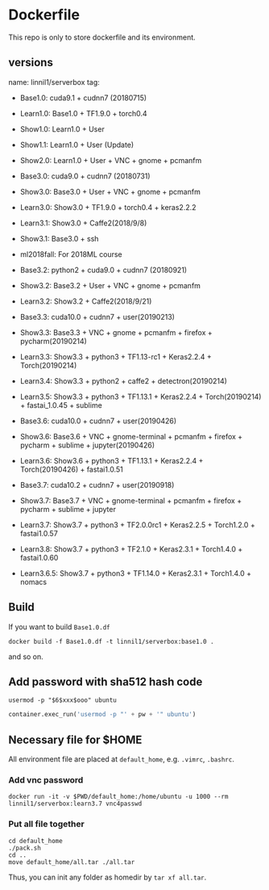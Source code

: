 # Dockerfile

This repo is only to store dockerfile and its environment.

## versions
name: linnil1/serverbox
tag:
* Base1.0: cuda9.1 + cudnn7 (20180715)
* Learn1.0: Base1.0 + TF1.9.0 + torch0.4
* Show1.0: Learn1.0 + User
* Show1.1: Learn1.0 + User (Update)
* Show2.0: Learn1.0 + User + VNC + gnome + pcmanfm

* Base3.0: cuda9.0  + cudnn7 (20180731)
* Show3.0: Base3.0 + User + VNC + gnome + pcmanfm
* Learn3.0: Show3.0 + TF1.9.0 + torch0.4 + keras2.2.2
* Learn3.1: Show3.0 + Caffe2(2018/9/8) 
* Show3.1: Base3.0 + ssh
* ml2018fall: For 2018ML course
* Base3.2: python2 + cuda9.0  + cudnn7 (20180921)
* Show3.2: Base3.2 + User + VNC + gnome + pcmanfm
* Learn3.2: Show3.2 + Caffe2(2018/9/21)

* Base3.3: cuda10.0 + cudnn7 + user(20190213)
* Show3.3: Base3.3 + VNC + gnome + pcmanfm + firefox + pycharm(20190214)
* Learn3.3: Show3.3 + python3 + TF1.13-rc1 + Keras2.2.4 + Torch(20190214)
* Learn3.4: Show3.3 + python2 + caffe2 + detectron(20190214)
* Learn3.5: Show3.3 + python3 + TF1.13.1 + Keras2.2.4 + Torch(20190214) + fastai_1.0.45 + sublime

* Base3.6: cuda10.0 + cudnn7 + user(20190426)
* Show3.6: Base3.6 + VNC + gnome-terminal + pcmanfm + firefox + pycharm + sublime + jupyter(20190426)
* Learn3.6: Show3.6 + python3 + TF1.13.1 + Keras2.2.4 + Torch(20190426) + fastai1.0.51

* Base3.7: cuda10.2 + cudnn7 + user(20190918)
* Show3.7: Base3.7 + VNC + gnome-terminal + pcmanfm + firefox + pycharm + sublime + jupyter
* Learn3.7: Show3.7 + python3 + TF2.0.0rc1 + Keras2.2.5 + Torch1.2.0 + fastai1.0.57
* Learn3.8: Show3.7 + python3 + TF2.1.0 + Keras2.3.1 + Torch1.4.0 + fastai1.0.60
* Learn3.6.5: Show3.7 + python3 + TF1.14.0 + Keras2.3.1 + Torch1.4.0 + nomacs

## Build

If you want to build `Base1.0.df`

`docker build -f Base1.0.df -t linnil1/serverbox:base1.0 .`

and so on.


## Add password with sha512 hash code
`usermod -p "$6$xxx$ooo" ubuntu`

``` python
container.exec_run('usermod -p "' + pw + '" ubuntu')
```

## Necessary file for $HOME

All environment file are placed at `default_home`, e.g. `.vimrc`, `.bashrc`.

### Add vnc password
```
docker run -it -v $PWD/default_home:/home/ubuntu -u 1000 --rm linnil1/serverbox:learn3.7 vnc4passwd
```

### Put all file together
```
cd default_home
./pack.sh
cd ..
move default_home/all.tar ./all.tar
```

Thus, you can init any folder as homedir by `tar xf all.tar`.
